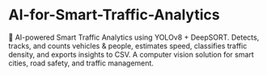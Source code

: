 # AI-for-Smart-Traffic-Analytics
🚦 AI-powered Smart Traffic Analytics using YOLOv8 + DeepSORT. Detects, tracks, and counts vehicles &amp; people, estimates speed, classifies traffic density, and exports insights to CSV. A computer vision solution for smart cities, road safety, and traffic management.
